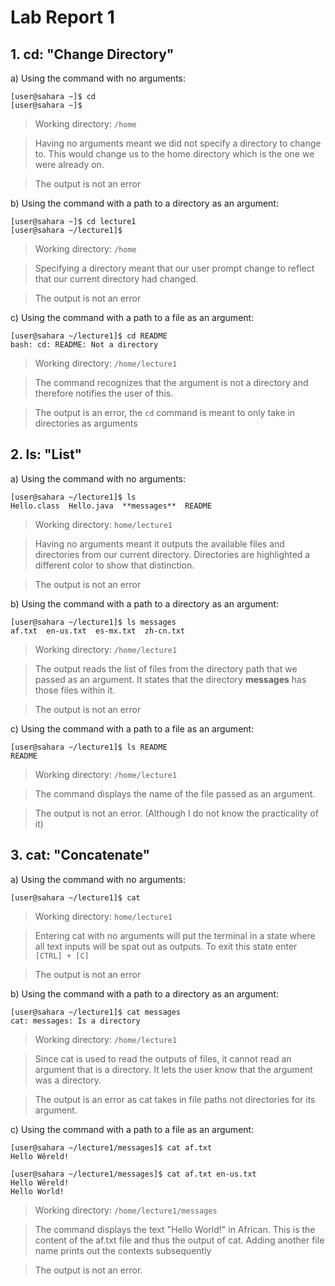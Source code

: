# **Lab Report 1**

## 1. **cd:** "Change Directory"
a) Using the command with no arguments:
```
[user@sahara ~]$ cd
[user@sahara ~]$
```

> Working directory: `/home` 

> Having no arguments meant we did not specify a directory to change to. This would change us to the home directory which is the one we were already on.

> The output is not an error

b) Using the command with a path to a directory as an argument:
```
[user@sahara ~]$ cd lecture1
[user@sahara ~/lecture1]$
```

> Working directory: `/home`

> Specifying a directory meant that our user prompt change to reflect that our current directory had changed.

> The output is not an error

c) Using the command with a path to a file as an argument:
```
[user@sahara ~/lecture1]$ cd README
bash: cd: README: Not a directory
```

> Working directory: `/home/lecture1`

> The command recognizes that the argument is not a directory and therefore notifies the user of this.

> The output is an error, the `cd` command is meant to only take in directories as arguments



## 2. **ls:** "List"
a) Using the command with no arguments:
```
[user@sahara ~/lecture1]$ ls
Hello.class  Hello.java  **messages**  README
```

> Working directory: `home/lecture1` 

> Having no arguments meant it outputs the available files and directories from our current directory. Directories are highlighted a different color to show that distinction.

> The output is not an error

b) Using the command with a path to a directory as an argument:
```
[user@sahara ~/lecture1]$ ls messages
af.txt  en-us.txt  es-mx.txt  zh-cn.txt
```

> Working directory: `/home/lecture1`

> The output reads the list of files from the directory path that we passed as an argument. It states that the directory **messages** has those files within it.

> The output is not an error

c) Using the command with a path to a file as an argument:
```
[user@sahara ~/lecture1]$ ls README
README
```

> Working directory: `/home/lecture1`

> The command displays the name of the file passed as an argument.

> The output is not an error. (Although I do not know the practicality of it)
   
## 3. **cat:** "Concatenate"
a) Using the command with no arguments:
```
[user@sahara ~/lecture1]$ cat
```

> Working directory: `home/lecture1`

> Entering cat with no arguments will put the terminal in a state where all text inputs will be spat out as outputs. To exit this state enter `[CTRL] + [C]`

> The output is not an error

b) Using the command with a path to a directory as an argument:
```
[user@sahara ~/lecture1]$ cat messages
cat: messages: Is a directory
```

> Working directory: `/home/lecture1`

> Since cat is used to read the outputs of files, it cannot read an argument that is a directory. It lets the user know that the argument was a directory.

> The output is an error as cat takes in file paths not directories for its argument.

c) Using the command with a path to a file as an argument:
```
[user@sahara ~/lecture1/messages]$ cat af.txt
Hello Wêreld!
```
```
[user@sahara ~/lecture1/messages]$ cat af.txt en-us.txt
Hello Wêreld!
Hello World!
```

> Working directory: `/home/lecture1/messages`

> The command displays the text "Hello World!" in African. This is the content of the af.txt file and thus the output of cat. Adding another file name prints out the contexts subsequently

> The output is not an error.
